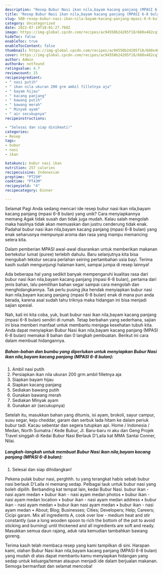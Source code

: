 ```yaml
---
description: "Resep Bubur Nasi ikan nila,bayam kacang panjang (MPASI 6-8 bulan) yang Lezat, Lezat"
title: "Resep Bubur Nasi ikan nila,bayam kacang panjang (MPASI 6-8 bulan) yang Lezat, Lezat"
slug: 500-resep-bubur-nasi-ikan-nila-bayam-kacang-panjang-mpasi-6-8-bulan-yang-lezat-lezat
category: Uncategorized
date: 2022-07-19T18:01:27.768Z
image: https://img-global.cpcdn.com/recipes/ac94550b24205f18/680x482cq70/bubur-nasi-ikan-nilabayam-kacang-panjang-mpasi-6-8-bulan-foto-resep-utama.jpg
hideToc: false
enableToc: true
enableTocContent: false
thumbnail: https://img-global.cpcdn.com/recipes/ac94550b24205f18/680x482cq70/bubur-nasi-ikan-nilabayam-kacang-panjang-mpasi-6-8-bulan-foto-resep-utama.jpg
cover: https://img-global.cpcdn.com/recipes/ac94550b24205f18/680x482cq70/bubur-nasi-ikan-nilabayam-kacang-panjang-mpasi-6-8-bulan-foto-resep-utama.jpg
author: Admin
authorAv: notfound
ratingvalue: 4.7
reviewcount: 15
recipeingredient:
- " nasi putih"
- " ikan nila ukuran 200 grm ambil filletnya aja"
- " bayam hijau"
- " kacang panjang"
- " bawang putih"
- " bawang merah"
- " Minyak ayam"
- " air secukupnya"
recipeinstructions:

- "Selesai dan siap dinikmati!"
categories:
- Resep
tags:
- bubur
- nasi
- ikan

katakunci: bubur nasi ikan 
nutrition: 257 calories
recipecuisine: Indonesian
preptime: "PT25M"
cooktime: "PT43M"
recipeyield: "4"
recipecategory: Dinner

---
```



Selamat Pagi Anda sedang mencari ide resep bubur nasi ikan nila,bayam kacang panjang (mpasi 6-8 bulan) yang unik? Cara menyiapkannya memang Agak tidak susah dan tidak juga mudah. Kalau salah mengolah maka hasilnya tidak akan memuaskan dan justru cenderung tidak enak. Padahal bubur nasi ikan nila,bayam kacang panjang (mpasi 6-8 bulan) yang enak seharusnya mempunyai aroma dan rasa yang mampu memancing selera kita.


Dalam pemberian MPASI awal-awal disarankan untuk memberikan makanan bertekstur lumat (puree) terlebih dahulu. Baru selanjutnya kita bisa mengubah tekstur secara perlahan seiring pertambahan usia bayi. Terima kasih sudah mengunjungi halaman kami, sampai jumpa di resep lainnya!

Ada beberapa hal yang sedikit banyak mempengaruhi kualitas rasa dari bubur nasi ikan nila,bayam kacang panjang (mpasi 6-8 bulan), pertama dari jenis bahan, lalu pemilihan bahan segar sampai cara mengolah dan menghidangkannya. Tak perlu pusing jika hendak menyiapkan bubur nasi ikan nila,bayam kacang panjang (mpasi 6-8 bulan) enak di mana pun anda berada, karena asal sudah tahu triknya maka hidangan ini bisa menjadi sajian spesial.


Nah, kali ini kita coba, yuk, buat bubur nasi ikan nila,bayam kacang panjang (mpasi 6-8 bulan) sendiri di rumah. Tetap berbahan yang sederhana, sajian ini bisa memberi manfaat untuk membantu menjaga kesehatan tubuh kita. Anda dapat menyiapkan Bubur Nasi ikan nila,bayam kacang panjang (MPASI 6-8 bulan) memakai 8 bahan dan 0 langkah pembuatan. Berikut ini cara dalam membuat hidangannya.

<!--inarticleads1-->

##### Bahan-bahan dan bumbu yang diperlukan untuk menyiapkan Bubur Nasi ikan nila,bayam kacang panjang (MPASI 6-8 bulan):

1. Ambil  nasi putih
1. Persiapkan  ikan nila ukuran 200 grm ambil filletnya aja
1. Siapkan  bayam hijau
1. Siapkan  kacang panjang
1. Sediakan  bawang putih
1. Gunakan  bawang merah
1. Sediakan  Minyak ayam
1. Gunakan  air (secukupnya)


Setelah itu, masukkan bahan yang ditumis, isi ayam, brokoli, sayur campur, susu segar, keju cheddar, garam dan serbuk lada hitam ke dalam periuk bubur tadi. Kacau sebentar dan segera tutupkan api. Home / Indonesia / Medan, North Sumatra / Kede Bubur, Jl. Baru-baru ni aku dan Geng Projek Travel singgah di Kedai Bubur Nasi Berlauk D&#39;Laila kat MMA Santai Conner, Nilai. 

<!--inarticleads2-->

##### Langkah-langkah untuk membuat Bubur Nasi ikan nila,bayam kacang panjang (MPASI 6-8 bulan):


1. Selesai dan siap dihidangkan!

Pekena pulak bubur nasi, perghhh. tu yang terangkat habis sebab bubur nasi berlauk D&#39;Laila ni memang sedap. Pelbagai lauk untuk bubur nasi yang boleh dipilih. Berbanding kat tempat lain, kedai Bubur Nasi. bubur ikan - nasi ayam medan • bubur ikan - nasi ayam medan photos • bubur ikan - nasi ayam medan location • bubur ikan - nasi ayam medan address • bubur ikan - nasi ayam medan • bubur ikan nasi ayam medan • bubur ikan - nasi ayam medan • About; Blog; Businesses; Cities; Developers; Help; Careers; Cicipi garam. Mix all ingredients A, cook over low - medium heat and stir constantly (use a long wooden spoon to rich the bottom of the pot to avoid sticking and burning) until thickened and all ingredients are soft and ready. Masukkan semua daun rajang, aduk rata kemudian tambahkan bawang goreng. 

Terima kasih telah membaca resep yang kami tampilkan di sini. Harapan kami, olahan Bubur Nasi ikan nila,bayam kacang panjang (MPASI 6-8 bulan) yang mudah di atas dapat membantu kamu menyiapkan hidangan yang sedap untuk keluarga/teman ataupun menjadi ide dalam berjualan makanan. Semoga bermanfaat dan selamat mencoba!
